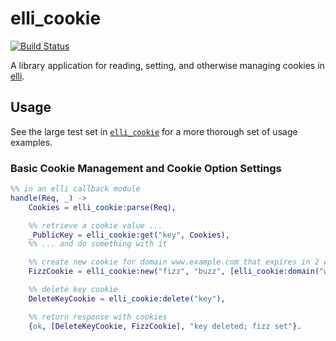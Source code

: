 # elli_cookie

[![Build Status](https://travis-ci.org/yurrriq/elli_cookie.svg?branch=master)](https://travis-ci.org/yurrriq/elli_cookie)

A library application for reading, setting, and otherwise managing
cookies in [elli](https://github.com/knutin/elli).

## Usage

See the large test set in [`elli_cookie`](https://github.com/drfloob/elli_cookie/blob/master/src/elli_cookie.erl) for a more thorough set of usage examples.

### Basic Cookie Management and Cookie Option Settings

```erlang
%% in an elli callback module
handle(Req, _) ->
    Cookies = elli_cookie:parse(Req),

    %% retrieve a cookie value ...
    _PublicKey = elli_cookie:get("key", Cookies),
    %% ... and do something with it

    %% create new cookie for domain www.example.com that expires in 2 weeks
    FizzCookie = elli_cookie:new("fizz", "buzz", [elli_cookie:domain("www.example.com"), elli_cookie:expires({2, weeks})]),

    %% delete key cookie
    DeleteKeyCookie = elli_cookie:delete("key"),

    %% return response with cookies
    {ok, [DeleteKeyCookie, FizzCookie], "key deleted; fizz set"}.
```
